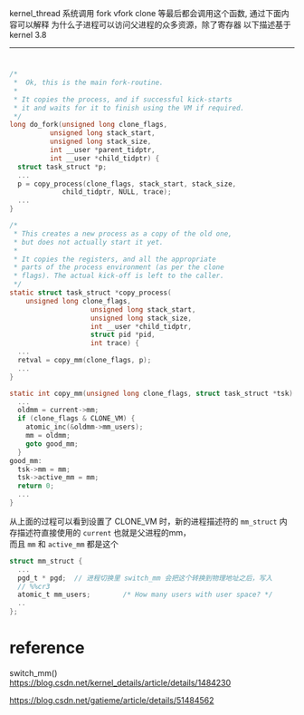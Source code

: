 kernel_thread 系统调用 fork vfork clone 等最后都会调用这个函数, 通过下面内容可以解释
为什么子进程可以访问父进程的众多资源，除了寄存器
以下描述基于 kernel 3.8

---
# 
``` c
/*
 *  Ok, this is the main fork-routine.
 *
 * It copies the process, and if successful kick-starts
 * it and waits for it to finish using the VM if required.
 */
long do_fork(unsigned long clone_flags,
	      unsigned long stack_start,
	      unsigned long stack_size,
	      int __user *parent_tidptr,
	      int __user *child_tidptr) {
  struct task_struct *p;
  ...
  p = copy_process(clone_flags, stack_start, stack_size,
			 child_tidptr, NULL, trace);
  ...
}

/*
 * This creates a new process as a copy of the old one,
 * but does not actually start it yet.
 *
 * It copies the registers, and all the appropriate
 * parts of the process environment (as per the clone
 * flags). The actual kick-off is left to the caller.
 */
static struct task_struct *copy_process(
    unsigned long clone_flags,
					unsigned long stack_start,
					unsigned long stack_size,
					int __user *child_tidptr,
					struct pid *pid,
					int trace) {
  ...
  retval = copy_mm(clone_flags, p);
  ...
}

static int copy_mm(unsigned long clone_flags, struct task_struct *tsk) {
  ...
  oldmm = current->mm;
  if (clone_flags & CLONE_VM) {
    atomic_inc(&oldmm->mm_users);
    mm = oldmm;
    goto good_mm;
  }
good_mm:
  tsk->mm = mm;
  tsk->active_mm = mm;
  return 0;
  ...
}
```
从上面的过程可以看到设置了 CLONE_VM 时，新的进程描述符的 `mm_struct` 内存描述符直接使用的 `current` 也就是父进程的mm，  
而且 `mm` 和 `active_mm` 都是这个
``` c
struct mm_struct {
  ...
  pgd_t * pgd;  // 进程切换里 switch_mm 会把这个转换到物理地址之后，写入
  // %%cr3
  atomic_t mm_users;		/* How many users with user space? */
  ..	
};
```

# reference
switch_mm()  
<https://blog.csdn.net/kernel_details/article/details/1484230>  

<https://blog.csdn.net/gatieme/article/details/51484562>  